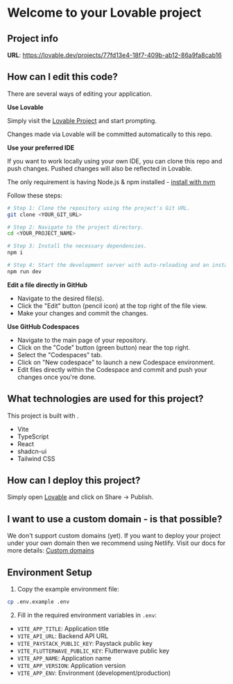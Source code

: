 # Welcome to your Lovable project

## Project info

**URL**: https://lovable.dev/projects/77fd13e4-18f7-409b-ab12-86a9fa8cab16

## How can I edit this code?

There are several ways of editing your application.

**Use Lovable**

Simply visit the [Lovable Project](https://lovable.dev/projects/77fd13e4-18f7-409b-ab12-86a9fa8cab16) and start prompting.

Changes made via Lovable will be committed automatically to this repo.

**Use your preferred IDE**

If you want to work locally using your own IDE, you can clone this repo and push changes. Pushed changes will also be reflected in Lovable.

The only requirement is having Node.js & npm installed - [install with nvm](https://github.com/nvm-sh/nvm#installing-and-updating)

Follow these steps:

```sh
# Step 1: Clone the repository using the project's Git URL.
git clone <YOUR_GIT_URL>

# Step 2: Navigate to the project directory.
cd <YOUR_PROJECT_NAME>

# Step 3: Install the necessary dependencies.
npm i

# Step 4: Start the development server with auto-reloading and an instant preview.
npm run dev
```

**Edit a file directly in GitHub**

- Navigate to the desired file(s).
- Click the "Edit" button (pencil icon) at the top right of the file view.
- Make your changes and commit the changes.

**Use GitHub Codespaces**

- Navigate to the main page of your repository.
- Click on the "Code" button (green button) near the top right.
- Select the "Codespaces" tab.
- Click on "New codespace" to launch a new Codespace environment.
- Edit files directly within the Codespace and commit and push your changes once you're done.

## What technologies are used for this project?

This project is built with .

- Vite
- TypeScript
- React
- shadcn-ui
- Tailwind CSS

## How can I deploy this project?

Simply open [Lovable](https://lovable.dev/projects/77fd13e4-18f7-409b-ab12-86a9fa8cab16) and click on Share -> Publish.

## I want to use a custom domain - is that possible?

We don't support custom domains (yet). If you want to deploy your project under your own domain then we recommend using Netlify. Visit our docs for more details: [Custom domains](https://docs.lovable.dev/tips-tricks/custom-domain/)

## Environment Setup

1. Copy the example environment file:
```bash
cp .env.example .env
```

2. Fill in the required environment variables in `.env`:
- `VITE_APP_TITLE`: Application title
- `VITE_API_URL`: Backend API URL
- `VITE_PAYSTACK_PUBLIC_KEY`: Paystack public key
- `VITE_FLUTTERWAVE_PUBLIC_KEY`: Flutterwave public key
- `VITE_APP_NAME`: Application name
- `VITE_APP_VERSION`: Application version
- `VITE_APP_ENV`: Environment (development/production)

